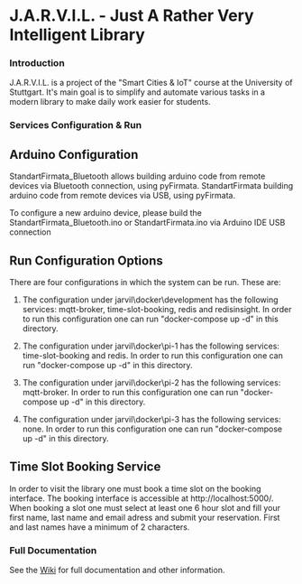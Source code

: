 # J.A.R.V.I.L. - Just A Rather Very Intelligent Library

### Introduction

J.A.R.V.I.L. is a project of the "Smart Cities & IoT" course at the University of Stuttgart. It's main goal is to simplify and automate various tasks in a modern library to make daily work easier for students.

### Services Configuration & Run

## Arduino Configuration

StandartFirmata_Bluetooth allows building arduino code from remote devices via Bluetooth connection, using pyFirmata. 
StandartFirmata building arduino code from remote devices via USB, using pyFirmata.

To configure a new arduino device, please build the StandartFirmata_Bluetooth.ino or StandartFirmata.ino via Arduino IDE USB connection

## Run Configuration Options

There are four configurations in which the system can be run. These are:

1. The configuration under jarvil\docker\development has the following services: mqtt-broker, time-slot-booking, redis and redisinsight. In order to run this configuration one can run "docker-compose up -d" in this directory.

2. The configuration under jarvil\docker\pi-1 has the following services: time-slot-booking and redis. In order to run this configuration one can run "docker-compose up -d" in this directory.

3. The configuration under jarvil\docker\pi-2 has the following services: mqtt-broker. In order to run this configuration one can run "docker-compose up -d" in this directory.

4. The configuration under jarvil\docker\pi-3 has the following services: none. In order to run this configuration one can run "docker-compose up -d" in this directory.

## Time Slot Booking Service

In order to visit the library one must book a time slot on the booking interface. The booking interface is accessible at http://localhost:5000/. When booking a slot one must select at least one 6 hour slot and fill your first name, last name and email adress and submit your reservation. First and last names have a minimum of 2 characters.

### Full Documentation

See the [Wiki](https://github.com/mario-r99/smart-office/wiki/) for full documentation and other information.
